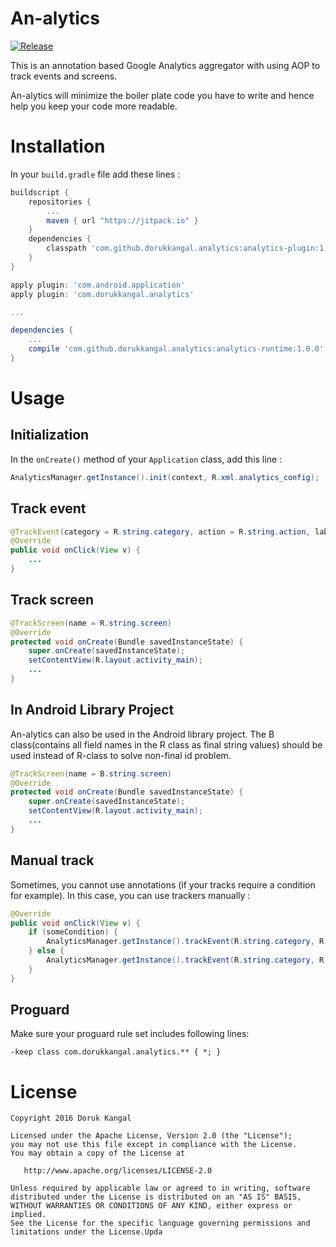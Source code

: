 # An-alytics

[![Release](https://img.shields.io/github/release/jitpack/android-example.svg?label=Jitpack)](https://jitpack.io/#dorukkangal/an-alytics)

This is an annotation based Google Analytics aggregator with using AOP to track events and screens.

An-alytics will minimize the boiler plate code you have to write and hence help you keep your code more readable.

# Installation
In your `build.gradle` file add these lines :
```groovy
buildscript {
    repositories {
        ...
        maven { url "https://jitpack.io" }
    }
    dependencies {
        classpath 'com.github.dorukkangal.analytics:analytics-plugin:1.0.0'
    }
}
```
```groovy
apply plugin: 'com.android.application'
apply plugin: 'com.dorukkangal.analytics'

...

dependencies {
    ...
    compile 'com.github.dorukkangal.analytics:analytics-runtime:1.0.0'
}
```

# Usage
## Initialization
In the `onCreate()` method of your `Application` class, add this line :
```java
AnalyticsManager.getInstance().init(context, R.xml.analytics_config);
```

## Track event
```java
@TrackEvent(category = R.string.category, action = R.string.action, label = R.string.label)
@Override
public void onClick(View v) {
    ...
}
```

## Track screen
```java
@TrackScreen(name = R.string.screen)
@Override
protected void onCreate(Bundle savedInstanceState) {
    super.onCreate(savedInstanceState);
    setContentView(R.layout.activity_main);
    ...
}
```

## In Android Library Project
An-alytics can also be used in the Android library project. The B class(contains all field names in the R class as final string values) should be used instead of R-class to solve non-final id problem.
```java
@TrackScreen(name = B.string.screen)
@Override
protected void onCreate(Bundle savedInstanceState) {
    super.onCreate(savedInstanceState);
    setContentView(R.layout.activity_main);
    ...
}
```

## Manual track
Sometimes, you cannot use annotations (if your tracks require a condition for example). In this case, you can use trackers manually :
```java
@Override
public void onClick(View v) {
    if (someCondition) {
        AnalyticsManager.getInstance().trackEvent(R.string.category, R.string.action, R.string.label, 1);
    } else {
        AnalyticsManager.getInstance().trackEvent(R.string.category, R.string.action, R.string.label, 1);
    }
}
```

## Proguard
Make sure your proguard rule set includes following lines: 
```
-keep class com.dorukkangal.analytics.** { *; }
```

License
=======

    Copyright 2016 Doruk Kangal

    Licensed under the Apache License, Version 2.0 (the "License");
    you may not use this file except in compliance with the License.
    You may obtain a copy of the License at

       http://www.apache.org/licenses/LICENSE-2.0

    Unless required by applicable law or agreed to in writing, software
    distributed under the License is distributed on an "AS IS" BASIS,
    WITHOUT WARRANTIES OR CONDITIONS OF ANY KIND, either express or implied.
    See the License for the specific language governing permissions and
    limitations under the License.Upda

